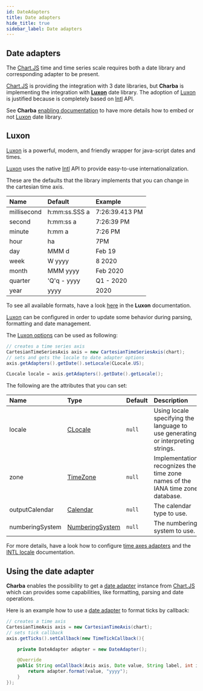 ```yaml
---
id: DateAdapters
title: Date adapters
hide_title: true
sidebar_label: Date adapters
---
```

## Date adapters

The [Chart.JS](http://www.chartjs.org/) time and time series scale requires both a date library and corresponding adapter to be present.

[Chart.JS](http://www.chartjs.org/) is providing the integration with 3 date libraries, but **Charba** is implementing the integration with **[Luxon](https://moment.github.io/luxon/)** date library.
The adoption of [Luxon](https://moment.github.io/luxon/) is justified because is completely based on [Intl](https://developer.mozilla.org/en-US/docs/Web/JavaScript/Reference/Global_Objects/Intl) API.

See **Charba** [enabling documentation](./getting-started/GettingStarted#embedded-resources) to have more details how to embed or not [Luxon](https://moment.github.io/luxon/) date library.

## Luxon

[Luxon](https://moment.github.io/luxon/) is a powerful, modern, and friendly wrapper for java-script dates and times.

[Luxon](https://moment.github.io/luxon/) uses the native [Intl](https://developer.mozilla.org/en-US/docs/Web/JavaScript/Reference/Global_Objects/Intl) API to provide easy-to-use internationalization.

These are the defaults that the library implements that you can change in the cartesian time axis.

| Name | Default | Example
| :- | :- | :-
| millisecond | h:mm:ss.SSS a | 7:26:39.413 PM
| second | h:mm:ss a | 7:26:39 PM
| minute | h:mm a | 7:26 PM
| hour | ha | 7PM
| day | MMM d | Feb 19
| week | W yyyy | 8 2020
| month | MMM yyyy | Feb 2020
| quarter | 'Q'q - yyyy | Q1 - 2020
| year | yyyy | 2020

To see all available formats, have a look [here](https://moment.github.io/luxon/#/formatting?id=table-of-token) in the **Luxon** documentation.

[Luxon](https://moment.github.io/luxon/) can be configured in order to update some behavior during parsing, formatting and date management.

The [Luxon options](https://pepstock-org.github.io/Charba/4.1/org/pepstock/charba/client/adapters/DateAdapterOptions.html) can be used as following:

```java
// creates a time series axis 
CartesianTimeSeriesAxis axis = new CartesianTimeSeriesAxis(chart);
// sets and gets the locale to date adapter options
axis.getAdapters().getDate().setLocale(CLocale.US);

CLocale locale = axis.getAdapters().getDate().getLocale();
```

The following are the attributes that you can set:

| Name | Type | Default | Description
| :- | :- | :- | :-
| locale | [CLocale](https://pepstock-org.github.io/Charba/4.1/org/pepstock/charba/client/intl/CLocale.html) | `null` | Using locale specifying the language to use generating or interpreting strings.
| zone | [TimeZone](https://pepstock-org.github.io/Charba/4.1/org/pepstock/charba/client/intl/enums/TimeZone.html) | `null` | Implementation recognizes the time zone names of the IANA time zone database.
| outputCalendar | [Calendar](https://pepstock-org.github.io/Charba/4.1/org/pepstock/charba/client/intl/enums/Calendar.html) | `null` | The calendar type to use.
| numberingSystem | [NumberingSystem](https://pepstock-org.github.io/Charba/4.1/org/pepstock/charba/client/intl/enums/NumberingSystem.html) | `null` | The numbering system to use.

For more details, have a look how to configure [time axes adapters](./axes/CartesianTimeAxes#adapters) and the [INTL locale](./intl/Locale) documentation.

## Using the date adapter

**Charba** enables the possibility to get a [date adapter](https://pepstock-org.github.io/Charba/4.1/org/pepstock/charba/client/adapters/DateAdapter.html) instance from [Chart.JS](http://www.chartjs.org/) which can provides some capabilities, like formatting, parsing and date operations.

Here is an example how to use a [date adapter](https://pepstock-org.github.io/Charba/4.1/org/pepstock/charba/client/adapters/DateAdapter.html) to format ticks by callback:

```java
// creates a time axis 
CartesianTimeAxis axis = new CartesianTimeAxis(chart);
// sets tick callback
axis.getTicks().setCallback(new TimeTickCallback(){

	private DateAdapter adapter = new DateAdapter();

	@Override
	public String onCallback(Axis axis, Date value, String label, int index, List<TimeTickItem> values){
		return adapter.format(value, "yyyy");
	}
});
```
